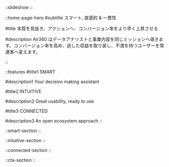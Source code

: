 ::slideshow
::

::home-page-hero
#subtitle
スマート, 直感的 & 一貫性

#title
本質を見抜き、アクションへ、コンバージョン率をより早く上昇させる

#description
Air360 はデータアナリストと事業内容を同じミッションへ導きます。コンバージョン率を高め、逃した収益を取り戻し、不満を持つユーザーを常連客へ変えます。

::

::features
#title1
SMART

#description1
Your decision making assistant

#title2
INTUITIVE

#description2
Great usability, ready to use

#title3
CONNECTED

#description3
An open ecosystem approach
::

::smart-section
::

::intuitive-section
::

::connected-section
::

::cta-section
::
